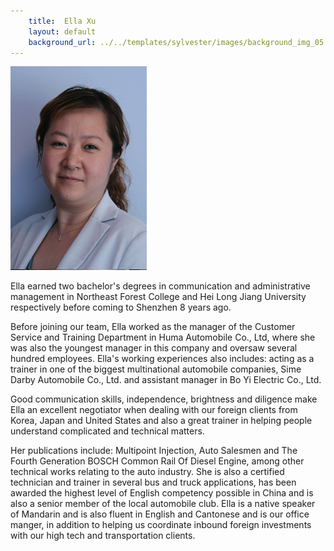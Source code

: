 ```yaml
---
    title:  Ella Xu 
    layout: default
    background_url: ../../templates/sylvester/images/background_img_05.jpg
---
```

<div class="staff_img">
  <img border="0" height="326" src="../../templates/sylvester/images/Ella Xu.jpg" width="218"/>
</div>

Ella earned two bachelor's degrees in communication and administrative management in Northeast Forest College and Hei Long Jiang University respectively before coming to Shenzhen 8 years ago.

Before joining our team, Ella worked as the manager of the Customer Service and Training Department in Huma Automobile Co., Ltd, where she was also the youngest manager in this company and oversaw several hundred employees. Ella's working experiences also includes: acting as a trainer in one of the biggest multinational automobile companies, Sime Darby Automobile Co., Ltd. and assistant manager in Bo Yi Electric Co., Ltd.

Good communication skills, independence, brightness and diligence make Ella an excellent negotiator when dealing with our foreign clients from Korea, Japan and United States and also a great trainer in helping people understand complicated and technical matters.

Her publications include: Multipoint Injection, Auto Salesmen and The Fourth Generation BOSCH Common Rail Of Diesel Engine, among other technical works relating to the auto industry. She is also a certified technician and trainer in several bus and truck applications, has been awarded the highest level of English competency possible in China and is also a senior member of the local automobile club. Ella is a native speaker of Mandarin and is also fluent in English and Cantonese and is our office manger, in addition to helping us coordinate inbound foreign investments with our high tech and transportation clients.

